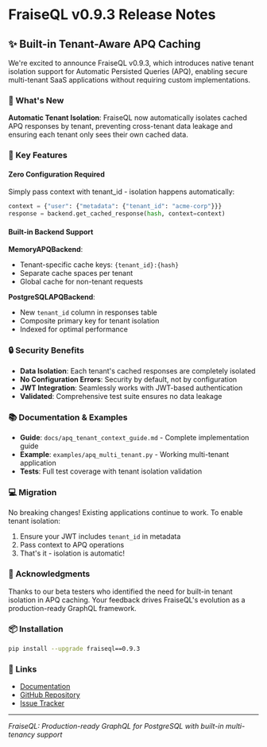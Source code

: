 # FraiseQL v0.9.3 Release Notes

## ✨ Built-in Tenant-Aware APQ Caching

We're excited to announce FraiseQL v0.9.3, which introduces native tenant isolation support for Automatic Persisted Queries (APQ), enabling secure multi-tenant SaaS applications without requiring custom implementations.

### 🎯 What's New

**Automatic Tenant Isolation**: FraiseQL now automatically isolates cached APQ responses by tenant, preventing cross-tenant data leakage and ensuring each tenant only sees their own cached data.

### 🚀 Key Features

#### Zero Configuration Required
Simply pass context with tenant_id - isolation happens automatically:
```python
context = {"user": {"metadata": {"tenant_id": "acme-corp"}}}
response = backend.get_cached_response(hash, context=context)
```

#### Built-in Backend Support

**MemoryAPQBackend**:
- Tenant-specific cache keys: `{tenant_id}:{hash}`
- Separate cache spaces per tenant
- Global cache for non-tenant requests

**PostgreSQLAPQBackend**:
- New `tenant_id` column in responses table
- Composite primary key for tenant isolation
- Indexed for optimal performance

### 🔒 Security Benefits

- **Data Isolation**: Each tenant's cached responses are completely isolated
- **No Configuration Errors**: Security by default, not by configuration
- **JWT Integration**: Seamlessly works with JWT-based authentication
- **Validated**: Comprehensive test suite ensures no data leakage

### 📚 Documentation & Examples

- **Guide**: `docs/apq_tenant_context_guide.md` - Complete implementation guide
- **Example**: `examples/apq_multi_tenant.py` - Working multi-tenant application
- **Tests**: Full test coverage with tenant isolation validation

### 💻 Migration

No breaking changes! Existing applications continue to work. To enable tenant isolation:

1. Ensure your JWT includes `tenant_id` in metadata
2. Pass context to APQ operations
3. That's it - isolation is automatic!

### 🙏 Acknowledgments

Thanks to our beta testers who identified the need for built-in tenant isolation in APQ caching. Your feedback drives FraiseQL's evolution as a production-ready GraphQL framework.

### 📦 Installation

```bash
pip install --upgrade fraiseql==0.9.3
```

### 🔗 Links

- [Documentation](https://fraiseql.dev)
- [GitHub Repository](https://github.com/fraiseql/fraiseql)
- [Issue Tracker](https://github.com/fraiseql/fraiseql/issues)

---

*FraiseQL: Production-ready GraphQL for PostgreSQL with built-in multi-tenancy support*
